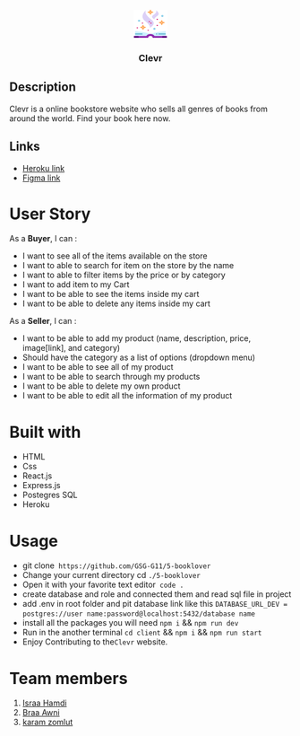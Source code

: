 
<br />
<div align="center">
  <a href="https://gsg-clevr.herokuapp.com/">
    <img src="./client/public/logo.svg" alt="Logo" width="60" height="50">
  </a>
  <h3>Clevr</h3>
</div>

## Description
Clevr is a online bookstore website who sells all genres of books from around the world. Find your book here now.

## Links
- [Heroku link](https://gsg-clevr.herokuapp.com/)
- [Figma link](https://www.figma.com/file/ZfXucfJPrniSyU4K0regtf/Clevr?node-id=0%3A1)


# User Story 

As a **Buyer**, I can :
* I want to see all of the items available on the store
* I want to able to search for item on the store by the name
* I want to able to filter items by the price or by category
* I want to add item to my Cart
* I want to be able to see the items inside my cart
* I want to be able to delete any items inside my cart

As a **Seller**, I can :
* I want to be able to add my product (name, description, price, image[link], and category)
* Should have the category as a list of options (dropdown menu)
* I want to be able to see all of my product
* I want to be able to search through my products
* I want to be able to delete my own product
* I want to be able to edit all the information of my product



# **Built with** 

- HTML
- Css
- React.js
- Express.js
- Postegres SQL
- Heroku



#  Usage  
- git clone` https://github.com/GSG-G11/5-booklover`
- Change your current directory cd `./5-booklover `
- Open it with your favorite text editor` code .`
- create database and role and connected them and read sql file in project
- add .env in root folder and pit database link like this `DATABASE_URL_DEV = postgres://user name:password@localhost:5432/database name`
- install all the packages you will need `npm i` && `npm run dev`
- Run in the another terminal `cd client` && `npm i` && `npm run start`
- Enjoy Contributing to the`Clevr` website.



# **Team members** 


1. [Israa Hamdi ](https://github.com/IsraaHamdi)
2. [Braa Awni](https://github.com/braaAwni)
3. [karam zomlut](https://github.com/karam-zomlut)

